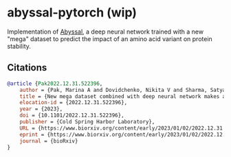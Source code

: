 # abyssal-pytorch (wip)

Implementation of [Abyssal](https://www.biorxiv.org/content/10.1101/2022.12.31.522396v1.full), a deep neural network trained with a new "mega" dataset to predict the impact of an amino acid variant on protein stability.

## Citations

```bibtex
@article {Pak2022.12.31.522396,
	author = {Pak, Marina A and Dovidchenko, Nikita V and Sharma, Satyarth Mishra and Ivankov, Dmitry N},
	title = {New mega dataset combined with deep neural network makes a progress in predicting impact of mutation on protein stability},
	elocation-id = {2022.12.31.522396},
	year = {2023},
	doi = {10.1101/2022.12.31.522396},
	publisher = {Cold Spring Harbor Laboratory},
	URL = {https://www.biorxiv.org/content/early/2023/01/02/2022.12.31.522396},
	eprint = {https://www.biorxiv.org/content/early/2023/01/02/2022.12.31.522396.full.pdf},
	journal = {bioRxiv}
}

```
